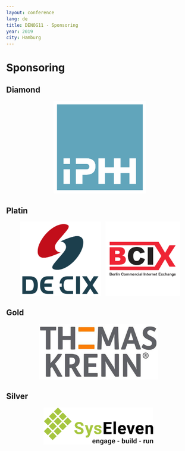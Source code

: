 ```yaml
---
layout: conference
lang: de
title: DENOG11 - Sponsoring
year: 2019
city: Hamburg
---
```

# Sponsoring

## Diamond
<p align="center">
<img src="/images/meetings/denog11/sponsor_iphh.png" height="250"  title="Internet Port Hamburg">
</p>

## Platin
<p align="center">
<img src="/images/meetings/denog11/sponsor_de-cix.png" height="200"  title="DE-CIX"> &nbsp; 
<img src="/images/meetings/denog11/sponsor_bcix.png" height="200"  title="BCIX">
</p>

## Gold
<p align="center">
<img src="/images/meetings/denog11/sponsor_thomaskrenn.jpg" height="150"  title="Thomas-Krenn.AG"> &nbsp; 
</p>

## Silver
<p align="center">
<img src="/images/meetings/denog11/sponsor_syseleven.png" height="100"  title="SysEleven"> &nbsp; 
</p>